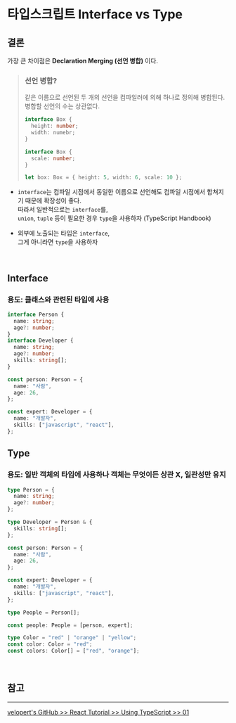 # 타입스크립트 Interface vs Type

## 결론

가장 큰 차이점은 **Declaration Merging (선언 병합)** 이다.

> ### **선언 병합?**
>
> 같은 이름으로 선언된 두 개의 선언을 컴파일러에 의해 하나로 정의해 병합된다.  
> 병합할 선언의 수는 상관없다.
>
> ```ts
> interface Box {
>   height: number;
>   width: numebr;
> }
>
> interface Box {
>   scale: number;
> }
>
> let box: Box = { height: 5, width: 6, scale: 10 };
> ```

- `interface`는 컴파일 시점에서 동일한 이름으로 선언해도 컴파일 시점에서 합쳐지기 때문에 확장성이 좋다.  
  따라서 일반적으로는 `interface`를,  
  `union`, `tuple` 등이 필요한 경우 `type`을 사용하자 (TypeScript Handbook)

- 외부에 노출되는 타입은 `interface`,  
  그게 아니라면 `type`을 사용하자

<br />

## Interface

### 용도: 클래스와 관련된 타입에 사용

```ts
interface Person {
  name: string;
  age?: number;
}
interface Developer {
  name: string;
  age?: number;
  skills: string[];
}

const person: Person = {
  name: "사람",
  age: 26,
};

const expert: Developer = {
  name: "개발자",
  skills: ["javascript", "react"],
};
```

## Type

### 용도: 일반 객체의 타입에 사용하나 객체는 무엇이든 상관 X, 일관성만 유지

```ts
type Person = {
  name: string;
  age?: number;
};

type Developer = Person & {
  skills: string[];
};

const person: Person = {
  name: "사람",
  age: 26,
};

const expert: Developer = {
  name: "개발자",
  skills: ["javascript", "react"],
};

type People = Person[];

const people: People = [person, expert];

type Color = "red" | "orange" | "yellow";
const color: Color = "red";
const colors: Color[] = ["red", "orange"];
```

<br />

## **참고**

---

[velopert's GitHub >> React Tutorial >> Using TypeScript >> 01](https://github.com/velopert/react-tutorial/blob/master/using-typescript/01-practice.md)
